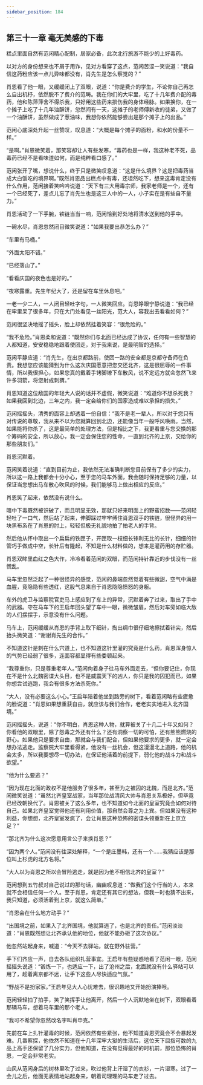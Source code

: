 ```yaml
---
sidebar_position: 184
---
```


## 第三十一章 **毫无美感的下毒**

糕点里面自然有范闲精心配制，居家必备，此次北行旅游不能少的上好毒药。

以对方的身份想来也不屑于用诈，见对方看穿了这点，范闲苦涩一笑说道：“我自信这药粉应该一点儿异味都没有，肖先生是怎么察觉的？”

肖恩看了他一眼，又缓缓闭上了双眼，说道：“你是费介的学生，不论你自己再怎么自出机杼，依然脱不了费介的范畴。我在你们的大牢里，吃了十几年费介配的毒药，他和陈萍萍舍不得杀我，只好用这些药来损伤我的身体经脉。如果换你，在一个摊子上吃了十几年油酥饼，忽然间有一天，这摊子的老师傅新收的徒弟，又做了一个油酥饼，虽然做成了葱油味，我想你依然能够尝出是那个摊子上的出品。”

范闲心底深处升起一丝赞叹，叹息道：“大概是每个摊子的面粉，和水的份量不一样。”

“是啊。”肖恩微笑着，那笑容却让人有些发寒，“毒药也是一样，我这种老不死，品毒药已经不是看味道如何，而是纯粹看口感了。”

范闲张开了嘴，想说什么，终于只是微笑叹息道：“这是什么境界？这是把毒药当成大白饭吃的境界啊。”既然肖恩品出糕点中有毒，还坦然吃下，想来这毒肯定没有什么作用，范闲接着笑吟吟说道：“天下有三大用毒宗师，我家老师是一个，还有一个已经死了，差点儿忘了肖先生也是这三人中的一人，小子实在是有些自不量力。”

肖恩活动了一下手腕，铁链当当一响，范闲恰到好处地将清水送到他的手中。

一碗水尽，肖恩忽然闭目微笑说道：“如果我要出恭怎么办？”

“车里有马桶。”

“外面太阳不错。”

“已经落山了。”

“看看庆国的夜色也是好的。”

“夜寒露重。先生年纪大了，还是留在车里休息吧。”

一老一少二人，一人闭目轻吐字句，一人微笑回应。肖恩睁眼宁静说道：“我已经在牢里呆了很多年，只在大门处看见一丝阳光，范大人，容我出去看看如何？”

范闲很坚决地摇了摇头，脸上却依然挂着笑容：“很危险的。”

“我不危险。”肖恩柔和说道：“既然你们与北面已经达成了协议，任何有一些智慧的人都知道，安安稳稳地跟着使团走，对于我来说，是最明智的选择。”

范闲平静应道：“肖先生，在出京都路前，使团一路的安全都是京都守备师在负责。我想您应该能猜到为什么这次庆国愿意把您交还北齐，这是很屈辱的一件事情，所以我很担心，如果您真的戴着手铐脚镣下车散风，说不定远方就会忽然飞来许多羽箭，将您射成刺猬。”

肖恩知道这位敌国的年轻大人说的话并不虚假，微笑说道：“难道你不想杀死我？如果我回到北边，三年之内，我一定会给你们的国家造成难以承担的损失。”

范闲摇摇头，清秀的面容上却透着一份自信：“我不是老一辈人，所以对于您只有对传说的尊敬，我从来不以为您就算回到北边，还能像当年一般呼风唤雨。当然，如果能将你杀了，这是最简单的处理方法，但是相比之下，我更看重与您交换的那个筹码的安全，所以放心，我一定会保住您的性命，一直到北齐的上京，交给你的那些朋友们。”

肖恩沉默着。

范闲笑着说道：“直到目前为止，我依然无法准确判断您目前保有了多少的实力，所以这一路上我都会十分小心，至于您的马车外面，我会随时保持足够的力量，以保证当您想出马车散心吹风的时候，我们能够马上做出相应的反应。”

肖恩笑了起来，依然没有说什么。

暗中下毒既然被识破了，而且明显无效，那就只好来明面上的野蛮招数——范闲轻轻吐了一口气，然后站了起来，伸脚踩过牢牢缚住肖恩双手的铁链，很怪异的用一块黑布系在了肖恩的肘上，轻轻但极无礼貌地拍了拍老人的手背。

然后他从怀中取出一个扁扁的铁匣子，开匣取一枝细长锋利无比的长针，细细的针管巧手做成中空，长针后有隆起，不知是什么材料做的，想来是灌药用的存贮器。

肖恩双眸里血红之色大作，冷冷看着范闲的双眼，而范闲持针靠近的步伐没有一丝慌乱。

马车里忽然泛起了一种很怪异的感觉，范闲的鼻端忽然觉着有些微甜，空气中满是血腥，竟隐隐有些透红，这股气息来自于肖恩隐隐愤怒的身躯。

车外的虎卫与监察院官吏马上感应到了车上的异常，沉默着奔了过来，取出了手中的武器。守在马车下的王启年回头望了车中一眼，微微皱眉，然后对车旁如临大敌的人们摆摆手，示意没有什么问题。

马车上，范闲缓缓从肖恩的手背上取下细针，掏出绸巾很仔细地擦拭着针尖，然后抬头微笑道：“谢谢肖先生的合作。”

不知道这针是刺在什么穴道上，也不知道这针里灌的究竟是什么药，肖恩浑身惊人的气势已经弱了很多，连面容都显得有些委顿起来。

“我尊重你，只是尊重老年人。”范闲佝着身子往马车外面走去，“但你要记住，你现在不是什么北魏密谍大头目，也不是威震天下的凶人，你只是我的囚犯而已，如果你想尝试逃跑，我会有很多方法杀死你。”

“大人，没有必要这么小心。”王启年陪着他坐到路旁的树下，看着范闲略有些疲惫的脸说道：“肖恩如果想重获自由，就应该与我们合作，老老实实地进入北齐国境。”

范闲摇摇头，说道：“你不明白，肖恩这种人物，就算被关了十几二十年又如何？你看他的双眼里，除了怨毒之外还有什么？还有洞察一切的可怕，还有熊熊燃烧的野心。如果他只是要求自由，那就会与我们配合，但如果他要求的更多，就一定会想办法逃走。监察院大牢里看得紧，他没有一丝机会，但这漫漫北上道路，他的机会太多，所以我要想尽一切办法，在保证他活着的前提下，弱化他的战斗力和战斗欲望。”

“他为什么要逃？”

“因为现在北面的政权不是他服务了很多年，甚至为之被囚的北魏，而是北齐。”范闲微笑说道：“虽然北齐皇室战家，当年那位战清风大帅与肖恩关系极好，但毕竟已经改朝换代了。肖恩被关了这么多年，也不知道如今北面的皇室究竟会如何对待自己。如果北齐皇室觉得他还有利用价值，那自然会尊之为上宾。但如果没有这种利益，你想想，北齐皇室发疯了，会让肖恩这种恐怖的密谍头领重新在上京立足？”

“那北齐为什么这次愿意用言公子来换肖恩？”

“因为两个人。”范闲没有往深处解释，“一个是庄墨韩，还有一个……我猜应该是那位叫上杉虎的北方名将。”

“大人以为肖恩之所以会冒险逃走，就是因为他不相信北齐的皇室？”

范闲想到五竹叔对自己说过的那句话，幽幽叹息道：“做我们这个行当的人，本来就不会相信任何一个人。至于肖恩，肯定还有其它的想法，但我一时也猜不出来，我只知道，必须活着到上京，就这么简单。”

“肖恩会在什么地方动手？”

“出国境之前，如果入了北齐国境，他就算逃了，也是北齐的责任。”范闲淡淡道：“肖恩既然想让北齐承认他的地位，他就不能办砸了这次协议。”

他忽然站起身来，喊道：“今天不去驿站，就在野外驻营。”

手下们齐应一声，自去各队组织扎营事宜。王启年有些疑惑地看了范闲一眼，范闲摇摇头说道：“锻炼一下，也适应一下，出了沧州之后，北面就没有什么驿站可以用了，趁着离京都不远，让手下这些人尽快适应气氛。”

“野战不是扮家家。”王启年见大人心忧难去，很识趣地又开始扮演捧哏。

范闲轻轻拍了拍手，笑了笑挥手让他离开，然后一个人沉默地坐在树下，双眼看着那辆马车，想着马车里的那个老人。

“我可不希望你忽然改名字叫肖申克。”

先前在车上扎针灌毒的时候，范闲依然有些紧张，他不知道肖恩究竟会不会暴起发难。几番察探，他依然不知道在十几年深牢大狱的生活后，这位天下屈指可数的九品上高手还保留了几分实力，但他知道，在没有觅得最好的时机前，那位恐怖的肖恩，一定会非常老实。

山风从范闲身后的树林里吹了过来，吹过他背上汗湿了的衣衫，一片湿寒。过了一会儿之后，他面无表情地站起身来，朝着司理理的马车走了过去。

